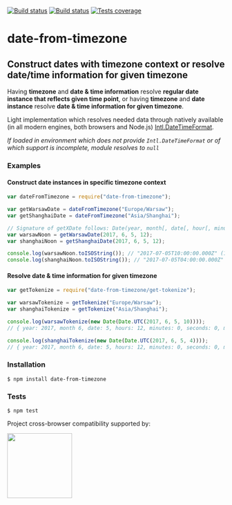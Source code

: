 [![Build status][circleci-image]][circleci-url]
[![Build status][appveyor-image]][appveyor-url]
[![Tests coverage][codecov-image]][codecov-url]

# date-from-timezone
## Construct dates with timezone context or resolve date/time information for given timezone

Having __timezone__ and __date & time information__ resolve __regular date instance that reflects given time point__, or
having __timezone__ and __date instance__ resolve __date & time information for given timezone__.

Light implementation which resolves needed data through natively available (in all modern engines, both browsers and Node.js) [Intl.DateTimeFormat](http://www.ecma-international.org/ecma-402/1.0/#sec-12.1).

_If loaded in environment which does not provide `Intl.DateTimeFormat` or of which support is incomplete, module resolves to `null`_

### Examples

#### Construct date instances in specific timezone context

```javascript
var dateFromTimezone = require("date-from-timezone");

var getWarsawDate = dateFromTimezone("Europe/Warsaw");
var getShanghaiDate = dateFromTimezone("Asia/Shanghai");

// Signature of getXDate follows: Date(year, month[, date[, hour[, minutes[, seconds[, milliseconds]]]]])
var warsawNoon = getWarsawDate(2017, 6, 5, 12);
var shanghaiNoon = getShanghaiDate(2017, 6, 5, 12);

console.log(warsawNoon.toISOString()); // "2017-07-05T10:00:00.000Z" (12PM in Warsaw was at 10AM UTC)
console.log(shanghaiNoon.toISOString()); // "2017-07-05T04:00:00.000Z" (12PM in Shanghai was at 4AM UTC)
```

#### Resolve date & time information for given timezone

```javascript
var getTokenize = require("date-from-timezone/get-tokenize");

var warsawTokenize = getTokenize("Europe/Warsaw");
var shanghaiTokenize = getTokenize("Asia/Shanghai");

console.log(warsawTokenize(new Date(Date.UTC(2017, 6, 5, 10)))); 
// { year: 2017, month 6, date: 5, hours: 12, minutes: 0, seconds: 0, milliseconds: 0 }

console.log(shanghaiTokenize(new Date(Date.UTC(2017, 6, 5, 4))));
// { year: 2017, month 6, date: 5, hours: 12, minutes: 0, seconds: 0, milliseconds: 0 }
```

### Installation

	$ npm install date-from-timezone

### Tests

	$ npm test

Project cross-browser compatibility supported by:

<a href="https://browserstack.com"><img src="https://bstacksupport.zendesk.com/attachments/token/Pj5uf2x5GU9BvWErqAr51Jh2R/?name=browserstack-logo-600x315.png" height="150" /></a>

[circleci-image]: https://img.shields.io/circleci/project/github/medikoo/date-from-timezone.svg
[circleci-url]: https://circleci.com/gh/medikoo/date-from-timezone
[appveyor-image]: https://img.shields.io/appveyor/ci/medikoo/date-from-timezone.svg
[appveyor-url]: https://ci.appveyor.com/project/medikoo/date-from-timezone
[codecov-image]: https://img.shields.io/codecov/c/github/medikoo/date-from-timezone.svg
[codecov-url]: https://codecov.io/gh/medikoo/date-from-timezone
